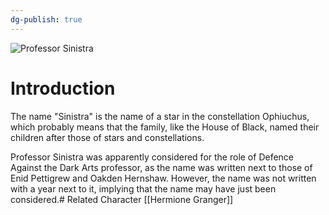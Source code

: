 ```yaml
---
dg-publish: true
---
```

![Professor Sinistra](http://rxbg5ysja.bkt.gdipper.com/Professor_Sinistra.png)
# Introduction
The name "Sinistra" is the name of a star in the constellation Ophiuchus, which probably means that the family, like the House of Black, named their children after those of stars and constellations.

Professor Sinistra was apparently considered for the role of Defence Against the Dark Arts professor, as the name was written next to those of Enid Pettigrew and Oakden Hernshaw. However, the name was not written with a year next to it, implying that the name may have just been considered.# Related Character
[[Hermione Granger]]
